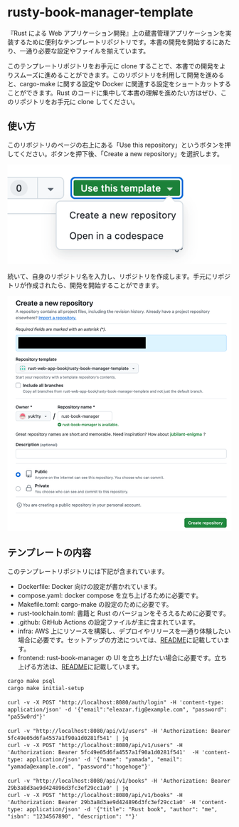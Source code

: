 # rusty-book-manager-template

『Rust による Web アプリケーション開発』上の蔵書管理アプリケーションを実装するために便利なテンプレートリポジトリです。本書の開発を開始するにあたり、一通り必要な設定やファイルを揃えています。

このテンプレートリポジトリをお手元に clone することで、本書での開発をよりスムーズに進めることができます。このリポジトリを利用して開発を進めると、cargo-make に関する設定や Docker に関連する設定をショートカットすることができます。Rust のコードに集中して本書の理解を進めたい方はぜひ、このリポジトリをお手元に clone してください。

## 使い方

このリポジトリのページの右上にある「Use this repository」というボタンを押してください。ボタンを押下後、「Create a new repository」を選択します。

![Use this repository](./doc/images/readme_image_1.png)

続いて、自身のリポジトリ名を入力し、リポジトリを作成します。手元にリポジトリが作成されたら、開発を開始することができます。

![Create a new repository](./doc/images/readme_image_2.png)

## テンプレートの内容

このテンプレートリポジトリには下記が含まれています。

- Dockerfile: Docker 向けの設定が書かれています。
- compose.yaml: docker compose を立ち上げるために必要です。
- Makefile.toml: cargo-make の設定のために必要です。
- rust-toolchain.toml: 書籍と Rust のバージョンをそろえるために必要です。
- .github: GitHub Actions の設定ファイルが主に含まれています。
- infra: AWS 上にリソースを構築し、デプロイやリリースを一通り体験したい場合に必要です。セットアップの方法については、[README](./infra/README.md)に記載しています。
- frontend: rust-book-manager の UI を立ち上げたい場合に必要です。立ち上げる方法は、[README](./frontend/README.md)に記載しています。

```:bash
cargo make psql
cargo make initial-setup

curl -v -X POST "http://localhost:8080/auth/login" -H 'content-type: application/json' -d '{"email":"eleazar.fig@example.com", "password": "pa55w0rd"}'

curl -v "http://localhost:8080/api/v1/users" -H 'Authorization: Bearer 5fc49e05d6fa4557a1f90a1d0281f541' | jq
curl -v -X POST "http://localhost:8080/api/v1/users" -H 'Authorization: Bearer 5fc49e05d6fa4557a1f90a1d0281f541'  -H 'content-type: application/json' -d '{"name": "yamada", "email": "yamada@example.com", "password":"hogehoge"}'

curl -v "http://localhost:8080/api/v1/books" -H 'Authorization: Bearer 29b3a8d3ae9d424896d3fc3ef29cc1a0' | jq
curl -v -X POST "http://localhost:8080/api/v1/books" -H 'Authorization: Bearer 29b3a8d3ae9d424896d3fc3ef29cc1a0' -H 'content-type: application/json' -d '{"title": "Rust book", "author": "me", "isbn": "1234567890", "description": ""}'
```
